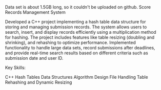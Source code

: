 Data set is about 1.5GB long, so it couldn't be uploaded on github. 
Score Records Management System

Developed a C++ project implementing a hash table data structure for storing and managing submission records. The system allows users to search, insert, and display records efficiently using a multiplication method for hashing. The project includes features like table resizing (doubling and shrinking), and rehashing to optimize performance. Implemented functionality to handle large data sets, record submissions after deadlines, and provide real-time search results based on different criteria such as submission date and user ID.

Key Skills:

C++
Hash Tables
Data Structures
Algorithm Design
File Handling
Table Rehashing and Dynamic Resizing
